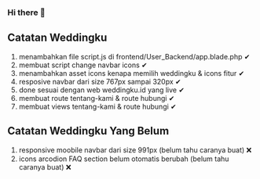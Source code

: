 ### Hi there 👋

<!--
**smkbelajarid/smkbelajarid** is a ✨ _special_ ✨ repository because its `README.md` (this file) appears on your GitHub profile.

Here are some ideas to get you started:

- 🔭 I’m currently working on ...
- 🌱 I’m currently learning ...
- 👯 I’m looking to collaborate on ...
- 🤔 I’m looking for help with ...
- 💬 Ask me about ...
- 📫 How to reach me: ...
- 😄 Pronouns: ...
- ⚡ Fun fact: ...
-->

## Catatan Weddingku 
1. menambahkan file script.js di frontend/User_Backend/app.blade.php ✔
    <script src="{{ asset('frontend/assets/js/script.js') }}"></script>
2. membuat script change navbar icons ✔
3. menambahkan asset icons kenapa memilih weddingku & icons fitur ✔
4. resposive navbar dari size 767px sampai 320px ✔
5. done sesuai dengan web weddingku.id yang live ✔
6. membuat route tentang-kami & route hubungi ✔
7. membuat views tentang-kami & route hubungi ✔

## Catatan Weddingku Yang Belum
1. responsive moobile navbar dari size 991px (belum tahu caranya buat) ❌
2. icons arcodion FAQ section belum otomatis berubah (belum tahu caranya buat) ❌

